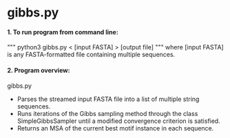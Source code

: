# gibbs.py

#### 1. To run program from command line:
"""
python3 gibbs.py < [input FASTA] > [output file]
"""
where [input FASTA] is any FASTA-formatted file containing multiple sequences. 

#### 2. Program overview:
gibbs.py
- Parses the streamed input FASTA file into a list of multiple string sequences.
- Runs iterations of the Gibbs sampling method through the class SimpleGibbsSampler until a modified convergence criterion is satisfied.
- Returns an MSA of the current best motif instance in each sequence.
